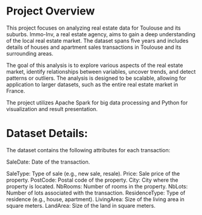 # Project Overview

This project focuses on analyzing real estate data for Toulouse and its suburbs. Immo-Inv, a real estate agency, aims to gain a deep understanding of the local real estate market. The dataset spans five years and includes details of houses and apartment sales transactions in Toulouse and its surrounding areas.

The goal of this analysis is to explore various aspects of the real estate market, identify relationships between variables, uncover trends, and detect patterns or outliers. The analysis is designed to be scalable, allowing for application to larger datasets, such as the entire real estate market in France.

The project utilizes Apache Spark for big data processing and Python for visualization and result presentation.

# Dataset Details:
The dataset contains the following attributes for each transaction:

SaleDate: Date of the transaction.

SaleType: Type of sale (e.g., new sale, resale).
Price: Sale price of the property.
PostCode: Postal code of the property.
City: City where the property is located.
NbRooms: Number of rooms in the property.
NbLots: Number of lots associated with the transaction.
ResidenceType: Type of residence (e.g., house, apartment).
LivingArea: Size of the living area in square meters.
LandArea: Size of the land in square meters.
